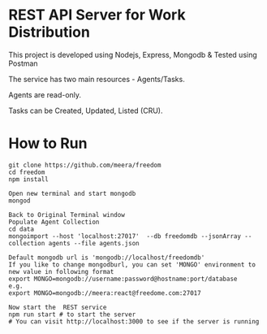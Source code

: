 # REST API Server for Work Distribution

This project is developed using Nodejs, Express, Mongodb & Tested using Postman

The service has two main resources - Agents/Tasks.

Agents are read-only.

Tasks can be Created, Updated, Listed (CRU).


# How to Run
```
git clone https://github.com/meera/freedom
cd freedom
npm install 

Open new terminal and start mongodb
mongod

Back to Original Terminal window
Populate Agent Collection
cd data
mongoimport --host 'localhost:27017'  --db freedomdb --jsonArray --collection agents --file agents.json

Default mongodb url is 'mongodb://localhost/freedomdb'
If you like to change mongodburl, you can set 'MONGO' environment to new value in following format
export MONGO=mongodb://username:password@hostname:port/database
e.g.
export MONGO=mongodb://meera:react@freedome.com:27017

Now start the  REST service
npm run start # to start the server
# You can visit http://localhost:3000 to see if the server is running
```



